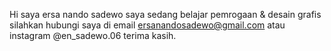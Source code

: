 Hi saya  ersa nando sadewo
saya sedang belajar pemrogaan & desain grafis
silahkan  hubungi saya di email ersanandosadewo@gmail.com atau  instagram @en_sadewo.06
terima kasih.

<!---
ecahBelah/ecahBelah is a ✨ special ✨ repository because its `README.md` (this file) appears on your GitHub profile.
You can click the Preview link to take a look at your changes.
--->
